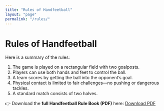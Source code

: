 ```yaml
---
title: "Rules of Handfeetball"
layout: "page"
permalink: "/rules/"
---
```


# Rules of Handfeetball
Here is a summary of the rules:

1. The game is played on a rectangular field with two goalposts.
2. Players can use both hands and feet to control the ball.
3. A team scores by getting the ball into the opponent’s goal.
4. Physical contact is limited to fair challenges—no pushing or dangerous tackles.
5. A standard match consists of two halves.

👉 Download the **full Handfeetball Rule Book (PDF)** here: [Download PDF](/files/handfeetball-rules.pdf)
